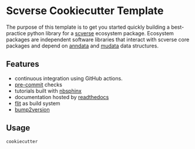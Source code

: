 # Scverse Cookiecutter Template

The purpose of this template is to get you started quickly building a best-practice python library for a [scverse][] ecosystem package.
Ecosystem packages are independent software libraries that interact with scverse core packages and depend on [anndata][] and [mudata][] data structures.

## Features

-   continuous integration using GitHub actions.
-   [pre-commit][] checks
-   tutorials built with [nbsphinx][]
-   documentation hosted by [readthedocs][]
-   [flit][] as build system
-   [bump2version][]

## Usage

```bash
cookiecutter
```

[flit]: https://flit.pypa.io/en/latest/
[readthedocs]: https://readthedocs.org/
[nbsphinx]: https://github.com/spatialaudio/nbsphinx
[pre-commit]: https://pre-commit.com/
[bump2version]: https://github.com/c4urself/bump2version/
[scverse]: https://scverse.org/
[anndata]: https://anndata.readthedocs.io/en/latest/
[mudata]: https://muon.readthedocs.io/en/latest/notebooks/quickstart_mudata.html
